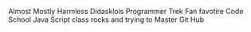 Almost Mostly Harmless
Didasklois
Programmer
Trek Fan
favotire Code School Java Script class rocks and trying to Master Git Hub

